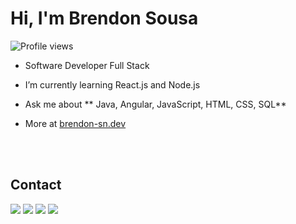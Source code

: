 <h1 align="left">Hi, I'm Brendon Sousa</h1>
<p align="left"> <img src="https://komarev.com/ghpvc/?username=brendon-sn&color=blue" alt="Profile views" /> </p>

- Software Developer Full Stack 

- I’m currently learning React.js and Node.js

- Ask me about ** Java, Angular, JavaScript, HTML, CSS, SQL**

- More at [brendon-sn.dev](https://brendon-sn.github.io/Links/)




<br><br>

## Contact

<div>
<a href="https://www.instagram.com/brendon_sn/" target="_blank"><img src="https://img.shields.io/badge/-instagram-0D1117?style=for-the-badge&logo=instagram&logoColor=0078D" ></a>
<a href="https://codepen.io/brendon_sn"><img src="https://img.shields.io/badge/-codepen-0D1117?style=for-the-badge&logo=codepen" target="_blank"></a>
<a href = "mailto:sbrendon170@gmail.com"><img src="https://img.shields.io/badge/-gmail-0D1117?style=for-the-badge&logo=gmail&logoColor=red" target="_blank"></a>
<a href="https://www.linkedin.com/in/brendon-sousa/"><img src="https://img.shields.io/badge/-linkedIn-0D1117?style=for-the-badge&logo=linkedIn&logoColor=0078D4" ></a> 
</div>




<br><br>

